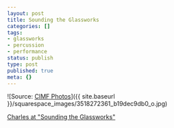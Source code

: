 ```yaml
---
layout: post
title: Sounding the Glassworks
categories: []
tags:
- glassworks
- percussion
- performance
status: publish
type: post
published: true
meta: {}
---
```


![Source: [CIMF Photos](http://www.flickr.com/people/cimfphotos/)]({{ site.baseurl }}/squarespace_images/3518272361_b19dec9db0_o.jpg)

<!-- [![](http://farm4.static.flickr.com/3584/3518272361_f14789550a_m.jpg)](http://www.flickr.com/photos/cimfphotos/3518272361/) -->

[Charles at "Sounding the Glassworks"](http://www.flickr.com/photos/cimfphotos/3518272361/)

